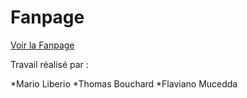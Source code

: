 # Fanpage

[Voir la Fanpage](https://flavianomucedda.github.io/Fanpage/fanWebsite/index.html)

Travail réalisé par :

*Mario Liberio
*Thomas Bouchard
*Flaviano Mucedda
